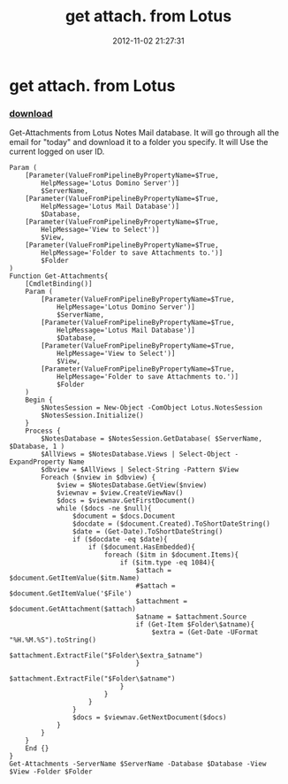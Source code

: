 ﻿---
pid:            3741
poster:         Chris Weislak
title:          get attach. from Lotus
date:           2012-11-02 21:27:31
format:         posh
parent:         0
parent:         0

---

# get attach. from Lotus

### [download](3741.ps1)

Get-Attachments from Lotus Notes Mail database. It will go through all the email for "today" and download it to a folder you specify.
It will Use the current logged on user ID.

```posh
Param (
	[Parameter(ValueFromPipelineByPropertyName=$True,
		HelpMessage='Lotus Domino Server')]
		$ServerName,
	[Parameter(ValueFromPipelineByPropertyName=$True,
		HelpMessage='Lotus Mail Database')]
		$Database,
	[Parameter(ValueFromPipelineByPropertyName=$True,
		HelpMessage='View to Select')]
		$View,
	[Parameter(ValueFromPipelineByPropertyName=$True,
		HelpMessage='Folder to save Attachments to.')]
		$Folder
)
Function Get-Attachments{
	[CmdletBinding()]
	Param (
		[Parameter(ValueFromPipelineByPropertyName=$True,
			HelpMessage='Lotus Domino Server')]
			$ServerName,
		[Parameter(ValueFromPipelineByPropertyName=$True,
			HelpMessage='Lotus Mail Database')]
			$Database,
		[Parameter(ValueFromPipelineByPropertyName=$True,
			HelpMessage='View to Select')]
			$View,
		[Parameter(ValueFromPipelineByPropertyName=$True,
			HelpMessage='Folder to save Attachments to.')]
			$Folder
	)
	Begin {
		$NotesSession = New-Object -ComObject Lotus.NotesSession
		$NotesSession.Initialize()
	}
	Process {
		$NotesDatabase = $NotesSession.GetDatabase( $ServerName, $Database, 1 )
		$AllViews = $NotesDatabase.Views | Select-Object -ExpandProperty Name
		$dbview = $AllViews | Select-String -Pattern $View
		Foreach ($nview in $dbview) {
			$view = $NotesDatabase.GetView($nview)
			$viewnav = $view.CreateViewNav()
			$docs = $viewnav.GetFirstDocument()
			while ($docs -ne $null){
				$document = $docs.Document
				$docdate = ($document.Created).ToShortDateString()
				$date = (Get-Date).ToShortDateString()
				if ($docdate -eq $date){
					if ($document.HasEmbedded){
						foreach ($itm in $document.Items){
							if ($itm.type -eq 1084){
								$attach = $document.GetItemValue($itm.Name)
								#$attach = $document.GetItemValue('$File')
								$attachment = $document.GetAttachment($attach)
								$atname = $attachment.Source
								if (Get-Item $Folder\$atname){
									$extra = (Get-Date -UFormat "%H.%M.%S").toString()
										$attachment.ExtractFile("$Folder\$extra_$atname")
								}
								$attachment.ExtractFile("$Folder\$atname")
							}
						}
					}
				}
				$docs = $viewnav.GetNextDocument($docs)
			}
		}
	}
	End {}
}
Get-Attachments -ServerName $ServerName -Database $Database -View $View -Folder $Folder

```
